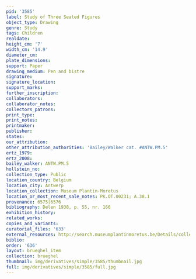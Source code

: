 ```yaml
---
pid: '3585'
label: Study of Three Seated Figures
object_type: Drawing
genre: Study
tags: Children
realdate: 
height_cm: '7'
width_cm: '14.9'
diameter_cm: 
plate_dimensions: 
support: Paper
drawing_medium: Pen and bistre
signature: 
signature_location: 
support_marks: 
further_inscription: 
collaborators: 
collaborator_notes: 
collectors_patrons: 
print_type: 
print_notes: 
printmaker: 
publisher: 
states: 
our_attribution: 
other_attribution_authorities: 'Bailey/Walker cat. #ANTW.PM.5'
ertz_1979: 
ertz_2008: 
bailey_walker: ANTW.PM.5
hollstein_no: 
collection_type: Public
location_country: Belgium
location_city: Antwerp
location_collection: Museum Plantin-Moretus
location_or_most_recent_sale_notes: PK.OT.00231; A.38.1
provenance: 6575|6576
bibliography: Delen 1938, p. 55, nr. 166
exhibition_history: 
related_works: 
copies_and_variants: 
curatorial_files: '633'
external_resources: http://search.museumplantinmoretus.be/Details/collect/276963
biblio: 
order: '636'
layout: brueghel_item
collection: brueghel
thumbnail: img/derivatives/simple/3585/thumbnail.jpg
full: img/derivatives/simple/3585/full.jpg
---
```

